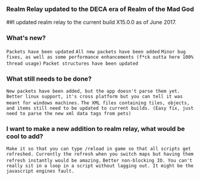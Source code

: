 ### Realm Relay updated to the DECA era of Realm of the Mad God
##I updated realm relay to the current build X15.0.0 as of June 2017.

### What's new?
`Packets have been updated`
`All new packets have been added`
`Minor bug fixes, as well as some performance enhancements (f*ck outta here 100% thread usage)`
`Packet structures have been updated`

### What still needs to be done?
`New packets have been added, but the app doesn't parse them yet.`
`Better linux support, it's cross platform but you can tell it was meant for windows machines.`
`The XML files containing tiles, objects, and items still need to be updated to current builds. (Easy fix, just need to parse the new xml data tags from pets)`

### I want to make a new addition to realm relay, what would be cool to add?
`Make it so that you can type /reload in game so that all scripts get refreshed. Currently the refresh when you switch maps but having them refresh instantly would be amazing.`
`Better non-blocking IO. You can't really sit in a loop in a script without lagging out. It might be the javascript engines fault.`
